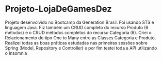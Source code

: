 # Projeto-LojaDeGamesDez
Projeto desenvolvido no Bootcamp da Generation Brasil. Foi usando STS e linguagem Java. Fiz também um CRUD completo do recurso Produto (6 métodos) e o CRUD métodos completos do recurso Categoria (6). Criei o Relacionamento do tipo One to Many entre as Classes Categoria e Produto. Realizei todas as boas práticas estudadas nas primeiras sessões sobre Spring (Model, Repository e Controller) e por fim testei toda a API utilizando o Insomnia
